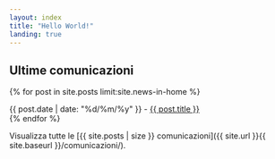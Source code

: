 ```yaml
---
layout: index
title: "Hello World!"
landing: true
---
```


## Ultime comunicazioni

{% for post in site.posts limit:site.news-in-home %}
  <article>
    <time datetime="{{ post.date | date: "%Y-%m-%d" }}">{{ post.date | date: "%d/%m/%y" }}</time> - <a href="{{ site.url }}{{ site.baseurl }}{{ post.url }}">{{ post.title }}</a>
  </article>
{% endfor %}

Visualizza tutte le [{{ site.posts | size }} comunicazioni]({{ site.url }}{{ site.baseurl }}/comunicazioni/).
